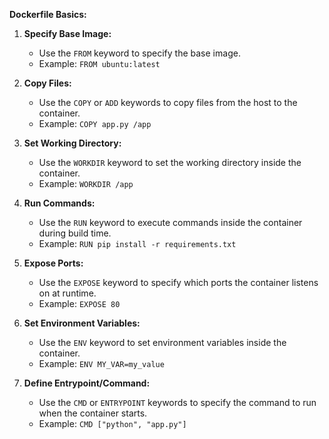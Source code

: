 **Dockerfile Basics:**

1. **Specify Base Image:**
   - Use the `FROM` keyword to specify the base image.
   - Example: `FROM ubuntu:latest`

2. **Copy Files:**
   - Use the `COPY` or `ADD` keywords to copy files from the host to the container.
   - Example: `COPY app.py /app`

3. **Set Working Directory:**
   - Use the `WORKDIR` keyword to set the working directory inside the container.
   - Example: `WORKDIR /app`

4. **Run Commands:**
   - Use the `RUN` keyword to execute commands inside the container during build time.
   - Example: `RUN pip install -r requirements.txt`

5. **Expose Ports:**
   - Use the `EXPOSE` keyword to specify which ports the container listens on at runtime.
   - Example: `EXPOSE 80`

6. **Set Environment Variables:**
   - Use the `ENV` keyword to set environment variables inside the container.
   - Example: `ENV MY_VAR=my_value`

7. **Define Entrypoint/Command:**
   - Use the `CMD` or `ENTRYPOINT` keywords to specify the command to run when the container starts.
   - Example: `CMD ["python", "app.py"]`
